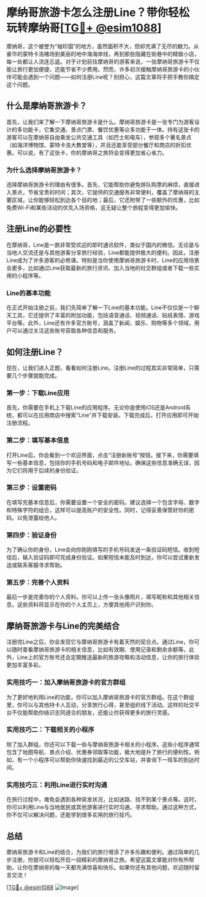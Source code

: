 # 摩纳哥旅游卡怎么注册Line？带你轻松玩转摩纳哥[[TG💪+ @esim1088](https://t.me/s/esim1088)]

摩纳哥，这个被誉为“袖珍国”的地方，虽然面积不大，但却充满了无尽的魅力。从豪华的蒙特卡洛赌场到美丽的地中海海岸线，再到那些隐藏在街巷中的精致小店，每一处都让人流连忘返。对于计划前往摩纳哥的游客来说，一张摩纳哥旅游卡不仅能让旅行更加便捷，还能节省不少费用。然而，许多初次接触摩纳哥旅游卡的小伙伴可能会遇到一个问题——如何注册Line呢？别担心，这篇文章将手把手教你搞定这个问题。

## 什么是摩纳哥旅游卡？

首先，让我们来了解一下摩纳哥旅游卡是什么。摩纳哥旅游卡是一张专门为游客设计的多功能卡，它集交通、景点门票、餐饮优惠等众多功能于一体。持有这张卡的游客可以在摩纳哥自由乘坐公共交通工具（如巴士和电车），参观多个著名景点（如海洋博物馆、蒙特卡洛大教堂等），并且还能享受部分餐厅和商店的折扣优惠。可以说，有了这张卡，你的摩纳哥之旅将会变得更加省心省力。

### 为什么选择摩纳哥旅游卡？

选择摩纳哥旅游卡的理由有很多。首先，它能帮助你避免排队购票的麻烦，直接进入景点，节省宝贵的时间；其次，它提供的交通服务非常便利，覆盖了摩纳哥的主要区域，让你能够轻松到达各个目的地；最后，它还附带了一些额外的优惠，比如免费Wi-Fi和某些活动的优先入场资格，这无疑让整个旅程变得更加愉快。

## 注册Line的必要性

在摩纳哥，Line是一款非常受欢迎的即时通讯软件，类似于国内的微信。无论是与当地人交流还是与其他游客分享旅行经验，Line都能提供极大的便利。因此，注册Line成为了许多游客的必修课。特别是当你使用摩纳哥旅游卡时，Line的应用场景会更多，比如通过Line获取最新的旅行资讯、加入当地的社交群组或者下载一些实用的小程序等。

### Line的基本功能

在正式开始注册之前，我们先简单了解一下Line的基本功能。Line不仅仅是一个聊天工具，它还提供了丰富的附加功能，包括语音通话、视频通话、贴纸表情、游戏平台等。此外，Line还有许多官方账号，涵盖了新闻、娱乐、购物等多个领域，用户可以通过关注这些账号获取各种信息和服务。

## 如何注册Line？

现在，让我们进入正题，看看如何注册Line。注册Line的过程其实非常简单，只需要几个步骤就能完成。

### 第一步：下载Line应用

首先，你需要在手机上下载Line的应用程序。无论你是使用iOS还是Android系统，都可以在应用商店中搜索“Line”并下载安装。下载完成后，打开应用即可开始注册流程。

### 第二步：填写基本信息

打开Line后，你会看到一个欢迎界面，点击“注册新账号”按钮。接下来，你需要填写一些基本信息，包括你的手机号码和电子邮件地址。确保这些信息准确无误，因为它们将用于后续的身份验证。

### 第三步：设置密码

在填写完基本信息后，你需要设置一个安全的密码。建议选择一个包含字母、数字和特殊字符的组合，这样可以提高账户的安全性。同时，记得妥善保管好你的密码，以免泄露给他人。

### 第四步：验证身份

为了确认你的身份，Line会向你刚刚填写的手机号码发送一条验证码短信。收到短信后，输入验证码即可完成身份验证。如果短信未能及时到达，你可以尝试重新发送或联系客服寻求帮助。

### 第五步：完善个人资料

最后一步是完善你的个人资料。你可以上传一张头像照片，填写昵称和其他相关信息。这些资料将显示在你的个人主页上，方便其他用户识别你。

## 摩纳哥旅游卡与Line的完美结合

注册完Line之后，你会发现它与摩纳哥旅游卡有着天然的契合点。通过Line，你可以随时查看摩纳哥旅游卡的相关信息，比如有效期、使用记录和剩余余额等。此外，Line上的官方账号还会定期推送最新的旅游攻略和活动信息，让你的旅行体验更加丰富多彩。

### 实用技巧一：加入摩纳哥旅游卡的官方群组

为了更好地利用Line的功能，你可以加入摩纳哥旅游卡的官方群组。在这个群组里，你可以与其他持卡人互动，分享旅行心得，甚至组织线下活动。这样的社交平台不仅能帮助你结识志同道合的朋友，还能让你获得更多的旅行灵感。

### 实用技巧二：下载相关的小程序

除了加入群组，你还可以下载一些与摩纳哥旅游卡相关的小程序。这些小程序通常包含了地图导航、景点介绍、优惠券领取等功能，极大地提升了旅行的便利性。例如，有一个小程序可以帮助你快速找到最近的公交车站，并查询下一班车的到达时间。

### 实用技巧三：利用Line进行实时沟通

在旅行过程中，难免会遇到各种突发状况，比如迷路、找不到某个景点等。这时，你可以利用Line与当地居民或其他游客进行实时沟通，寻求帮助。通过这种方式，你不仅可以解决问题，还能学到很多实用的旅行技巧。

## 总结

摩纳哥旅游卡和Line的结合，为我们的旅行增添了许多乐趣和便利。通过简单的几步注册，你就可以轻松开启一段精彩的摩纳哥之旅。希望这篇文章能对你有所帮助，让你在摩纳哥的每一天都充满惊喜和快乐。如果你还有其他问题，欢迎随时留言交流！

[[TG💪+ @esim1088](https://t.me/s/esim1088) ![Image](https://i.postimg.cc/4NQfJmqS/Snipaste-2025-05-13-00-14-12.png)]